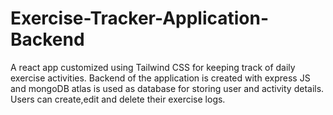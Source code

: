 # Exercise-Tracker-Application-Backend
A react app customized using Tailwind CSS for keeping track of daily exercise activities.
Backend of the application is created with express JS and mongoDB atlas is used as database for storing user and activity details.
Users can create,edit and delete their exercise logs.
